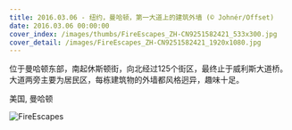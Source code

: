 ```yaml
---
title: 2016.03.06 - 纽约，曼哈顿，第一大道上的建筑外墙 (© Johnér/Offset)
date: 2016.03.06 00:00:00
cover_index: /images/thumbs/FireEscapes_ZH-CN9251582421_533x300.jpg
cover_detail: /images/FireEscapes_ZH-CN9251582421_1920x1080.jpg
---
```


位于曼哈顿东部，南起休斯顿街，向北经过125个街区，最终止于威利斯大道桥。大道两旁主要为居民区，每栋建筑物的外墙都风格迥异，趣味十足。

美国, 曼哈顿

![FireEscapes](/images/FireEscapes_ZH-CN9251582421_1920x1080.jpg)
